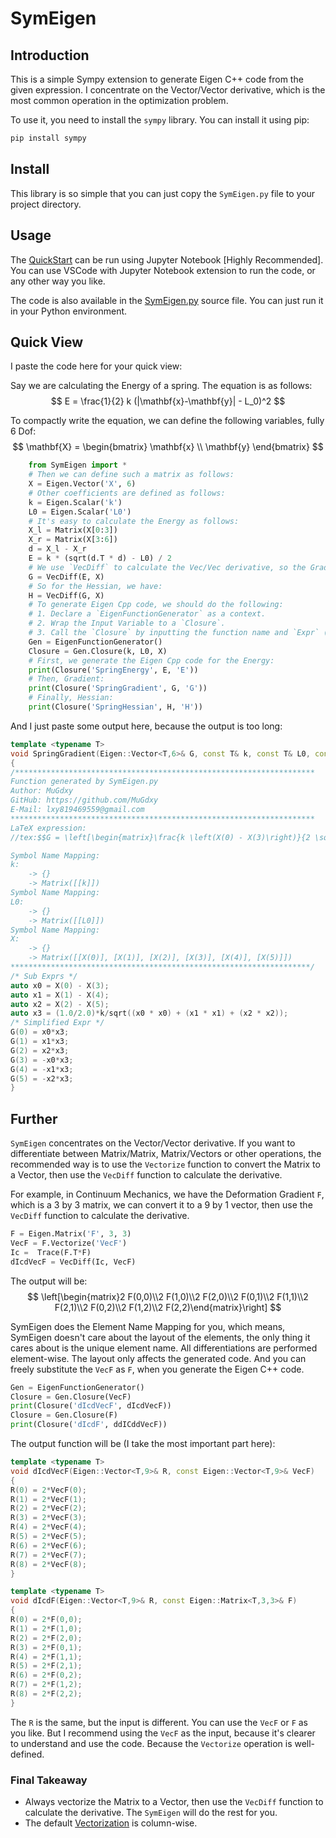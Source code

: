# SymEigen

## Introduction

This is a simple Sympy extension to generate Eigen C++ code from the given expression. 
I concentrate on the Vector/Vector derivative, which is the most common operation in the optimization problem.

To use it, you need to install the `sympy` library. You can install it using pip:

```bash
pip install sympy
```

## Install

This library is so simple that you can just copy the `SymEigen.py` file to your project directory.

## Usage

The [QuickStart](./QuickStart.ipynb) can be run using Jupyter Notebook [Highly Recommended]. 
You can use VSCode with Jupyter Notebook extension to run the code, or any other way you like.

The code is also available in the [SymEigen.py](./SymEigen.py) source file. You can just run it in your Python environment.

## Quick View

I paste the code here for your quick view:

Say we are calculating the Energy of a spring. The equation is as follows:
$$
E = \frac{1}{2} k (|\mathbf{x}-\mathbf{y}| - L_0)^2
$$

To compactly write the equation, we can define the following variables, fully 6 Dof:
$$
\mathbf{X} = 
\begin{bmatrix}
\mathbf{x} \\
\mathbf{y} 
\end{bmatrix}
$$
```python
    from SymEigen import *
    # Then we can define such a matrix as follows:
    X = Eigen.Vector('X', 6)
    # Other coefficients are defined as follows:
    k = Eigen.Scalar('k')
    L0 = Eigen.Scalar('L0')
    # It's easy to calculate the Energy as follows:
    X_l = Matrix(X[0:3])
    X_r = Matrix(X[3:6])
    d = X_l - X_r 
    E = k * (sqrt(d.T * d) - L0) / 2
    # We use `VecDiff` to calculate the Vec/Vec derivative, so the Gradient of the Energy is:
    G = VecDiff(E, X)
    # So for the Hessian, we have:
    H = VecDiff(G, X)
    # To generate Eigen Cpp code, we should do the following:
    # 1. Declare a `EigenFunctionGenerator` as a context.
    # 2. Wrap the Input Variable to a `Closure`.
    # 3. Call the `Closure` by inputting the function name and `Expr` (e.g. the `E`, `G`, `H`).
    Gen = EigenFunctionGenerator()
    Closure = Gen.Closure(k, L0, X)
    # First, we generate the Eigen Cpp code for the Energy:
    print(Closure('SpringEnergy', E, 'E'))
    # Then, Gradient:
    print(Closure('SpringGradient', G, 'G'))
    # Finally, Hessian:
    print(Closure('SpringHessian', H, 'H'))
```


And I just paste some output here, because the output is too long:

```cpp
template <typename T>
void SpringGradient(Eigen::Vector<T,6>& G, const T& k, const T& L0, const Eigen::Vector<T,6>& X)
{
/*******************************************************************
Function generated by SymEigen.py
Author: MuGdxy
GitHub: https://github.com/MuGdxy
E-Mail: lxy819469559@gmail.com
********************************************************************
LaTeX expression:
//tex:$$G = \left[\begin{matrix}\frac{k \left(X(0) - X(3)\right)}{2 \sqrt{\left(X(0) - X(3)\right)^{2} + \left(X(1) - X(4)\right)^{2} + \left(X(2) - X(5)\right)^{2}}}\\\frac{k \left(X(1) - X(4)\right)}{2 \sqrt{\left(X(0) - X(3)\right)^{2} + \left(X(1) - X(4)\right)^{2} + \left(X(2) - X(5)\right)^{2}}}\\\frac{k \left(X(2) - X(5)\right)}{2 \sqrt{\left(X(0) - X(3)\right)^{2} + \left(X(1) - X(4)\right)^{2} + \left(X(2) - X(5)\right)^{2}}}\\\frac{k \left(- X(0) + X(3)\right)}{2 \sqrt{\left(X(0) - X(3)\right)^{2} + \left(X(1) - X(4)\right)^{2} + \left(X(2) - X(5)\right)^{2}}}\\\frac{k \left(- X(1) + X(4)\right)}{2 \sqrt{\left(X(0) - X(3)\right)^{2} + \left(X(1) - X(4)\right)^{2} + \left(X(2) - X(5)\right)^{2}}}\\\frac{k \left(- X(2) + X(5)\right)}{2 \sqrt{\left(X(0) - X(3)\right)^{2} + \left(X(1) - X(4)\right)^{2} + \left(X(2) - X(5)\right)^{2}}}\end{matrix}\right]$$

Symbol Name Mapping:
k:
    -> {}
    -> Matrix([[k]])
Symbol Name Mapping:
L0:
    -> {}
    -> Matrix([[L0]])
Symbol Name Mapping:
X:
    -> {}
    -> Matrix([[X(0)], [X(1)], [X(2)], [X(3)], [X(4)], [X(5)]])
*******************************************************************/
/* Sub Exprs */
auto x0 = X(0) - X(3);
auto x1 = X(1) - X(4);
auto x2 = X(2) - X(5);
auto x3 = (1.0/2.0)*k/sqrt((x0 * x0) + (x1 * x1) + (x2 * x2));
/* Simplified Expr */
G(0) = x0*x3;
G(1) = x1*x3;
G(2) = x2*x3;
G(3) = -x0*x3;
G(4) = -x1*x3;
G(5) = -x2*x3;
}
```

## Further

`SymEigen` concentrates on the Vector/Vector derivative. If you want to differentiate between Matrix/Matrix, Matrix/Vectors or other operations, the recommended way is to use the `Vectorize` function to convert the Matrix to a Vector, then use the `VecDiff` function to calculate the derivative.

For example, in Continuum Mechanics, we have the Deformation Gradient `F`, which is a 3 by 3 matrix, we can convert it to a 9 by 1 vector, then use the `VecDiff` function to calculate the derivative.

```python
F = Eigen.Matrix('F', 3, 3)
VecF = F.Vectorize('VecF')
Ic =  Trace(F.T*F)
dIcdVecF = VecDiff(Ic, VecF)
```

The output will be:
$$
\left[\begin{matrix}2 F(0,0)\\2 F(1,0)\\2 F(2,0)\\2 F(0,1)\\2 F(1,1)\\2 F(2,1)\\2 F(0,2)\\2 F(1,2)\\2 F(2,2)\end{matrix}\right]
$$

SymEigen does the Element Name Mapping for you, which means, SymEigen doesn't care about the layout of the elements, the only thing it cares about is the unique element name. All differentiations are performed element-wise. The layout only affects the generated code. And you can freely substitute the `VecF` as `F`, when you generate the Eigen C++ code.

```python
Gen = EigenFunctionGenerator()
Closure = Gen.Closure(VecF)
print(Closure('dIcdVecF', dIcdVecF))
Closure = Gen.Closure(F)
print(Closure('dIcdF', ddICddVecF))
```
The output function will be (I take the most important part here):
```cpp
template <typename T>
void dIcdVecF(Eigen::Vector<T,9>& R, const Eigen::Vector<T,9>& VecF)
{
R(0) = 2*VecF(0);
R(1) = 2*VecF(1);
R(2) = 2*VecF(2);
R(3) = 2*VecF(3);
R(4) = 2*VecF(4);
R(5) = 2*VecF(5);
R(6) = 2*VecF(6);
R(7) = 2*VecF(7);
R(8) = 2*VecF(8);
}

template <typename T>
void dIcdF(Eigen::Vector<T,9>& R, const Eigen::Matrix<T,3,3>& F)
{
R(0) = 2*F(0,0);
R(1) = 2*F(1,0);
R(2) = 2*F(2,0);
R(3) = 2*F(0,1);
R(4) = 2*F(1,1);
R(5) = 2*F(2,1);
R(6) = 2*F(0,2);
R(7) = 2*F(1,2);
R(8) = 2*F(2,2);
}
```
The `R` is the same, but the input is different. You can use the `VecF` or `F` as you like. But I recommend using the `VecF` as the input, because it's clearer to understand and use the code. Because the `Vectorize` operation is well-defined.

### Final Takeaway

- Always vectorize the Matrix to a Vector, then use the `VecDiff` function to calculate the derivative. The `SymEigen` will do the rest for you.
- The default [Vectorization](https://en.wikipedia.org/wiki/Vectorization_(mathematics)) is column-wise.


